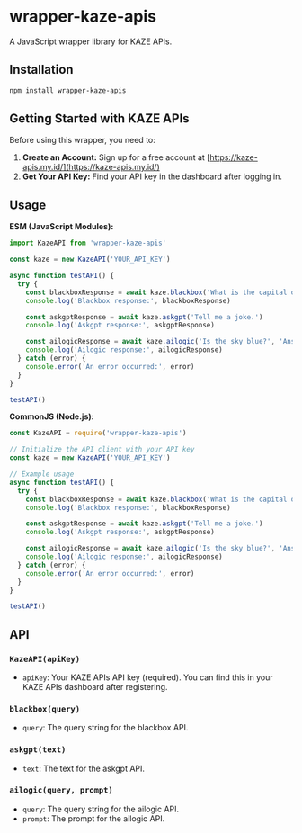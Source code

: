# wrapper-kaze-apis

A JavaScript wrapper library for KAZE APIs.

## Installation

```bash
npm install wrapper-kaze-apis
```

## Getting Started with KAZE APIs

Before using this wrapper, you need to:

1.  **Create an Account:** Sign up for a free account at [https://kaze-apis.my.id/](https://kaze-apis.my.id/)
2.  **Get Your API Key:** Find your API key in the dashboard after logging in.

## Usage

**ESM (JavaScript Modules):**

```javascript
import KazeAPI from 'wrapper-kaze-apis'

const kaze = new KazeAPI('YOUR_API_KEY')

async function testAPI() {
  try {
    const blackboxResponse = await kaze.blackbox('What is the capital of France?')
    console.log('Blackbox response:', blackboxResponse)

    const askgptResponse = await kaze.askgpt('Tell me a joke.')
    console.log('Askgpt response:', askgptResponse)

    const ailogicResponse = await kaze.ailogic('Is the sky blue?', 'Answer with yes or no.')
    console.log('Ailogic response:', ailogicResponse)
  } catch (error) {
    console.error('An error occurred:', error)
  }
}

testAPI()
```

**CommonJS (Node.js):**

```javascript
const KazeAPI = require('wrapper-kaze-apis')

// Initialize the API client with your API key
const kaze = new KazeAPI('YOUR_API_KEY')

// Example usage
async function testAPI() {
  try {
    const blackboxResponse = await kaze.blackbox('What is the capital of France?')
    console.log('Blackbox response:', blackboxResponse)

    const askgptResponse = await kaze.askgpt('Tell me a joke.')
    console.log('Askgpt response:', askgptResponse)

    const ailogicResponse = await kaze.ailogic('Is the sky blue?', 'Answer with yes or no.')
    console.log('Ailogic response:', ailogicResponse)
  } catch (error) {
    console.error('An error occurred:', error)
  }
}

testAPI()
```

## API

### `KazeAPI(apiKey)`

*   `apiKey`: Your KAZE APIs API key (required).  You can find this in your KAZE APIs dashboard after registering.

### `blackbox(query)`

*   `query`: The query string for the blackbox API.

### `askgpt(text)`

*   `text`: The text for the askgpt API.

### `ailogic(query, prompt)`

*   `query`: The query string for the ailogic API.
*   `prompt`: The prompt for the ailogic API.